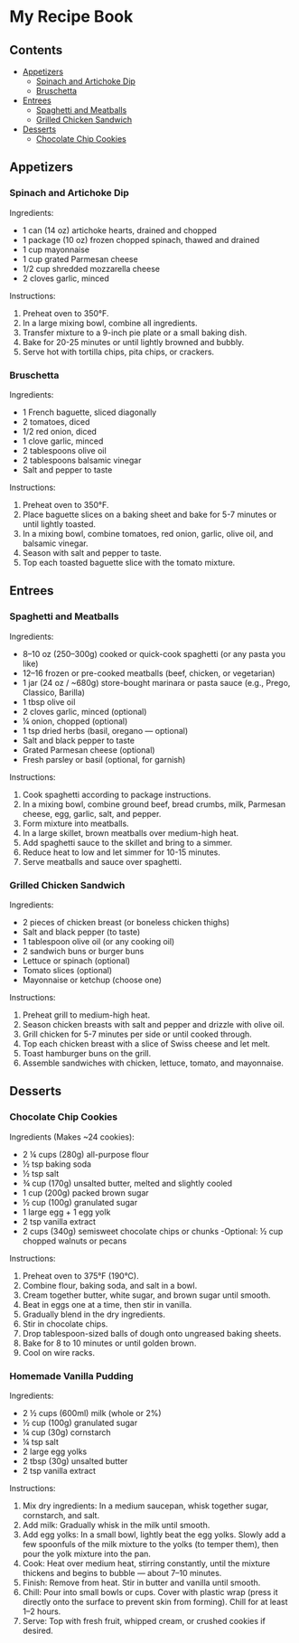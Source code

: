 # My Recipe Book

## Contents
- [Appetizers](#appetizers)
    - [Spinach and Artichoke Dip](#spinach-and-artichoke-dip)
    - [Bruschetta](#bruschetta)
- [Entrees](#entrees)
    - [Spaghetti and Meatballs](#spaghetti-and-meatballs)
    - [Grilled Chicken Sandwich](#grilled-chicken-sandwich)
- [Desserts](#desserts)
    - [Chocolate Chip Cookies](#chocolate-chip-cookies)

## Appetizers
### Spinach and Artichoke Dip

Ingredients:
- 1 can (14 oz) artichoke hearts, drained and chopped
- 1 package (10 oz) frozen chopped spinach, thawed and drained
- 1 cup mayonnaise
- 1 cup grated Parmesan cheese
- 1/2 cup shredded mozzarella cheese
- 2 cloves garlic, minced

Instructions:
1. Preheat oven to 350°F.
2. In a large mixing bowl, combine all ingredients.
3. Transfer mixture to a 9-inch pie plate or a small baking dish.
4. Bake for 20-25 minutes or until lightly browned and bubbly.
5. Serve hot with tortilla chips, pita chips, or crackers.

### Bruschetta

Ingredients:
- 1 French baguette, sliced diagonally
- 2 tomatoes, diced
- 1/2 red onion, diced
- 1 clove garlic, minced
- 2 tablespoons olive oil
- 2 tablespoons balsamic vinegar
- Salt and pepper to taste

Instructions:
1. Preheat oven to 350°F.
2. Place baguette slices on a baking sheet and bake for 5-7 minutes or until lightly toasted.
3. In a mixing bowl, combine tomatoes, red onion, garlic, olive oil, and balsamic vinegar.
4. Season with salt and pepper to taste.
5. Top each toasted baguette slice with the tomato mixture.

## Entrees
### Spaghetti and Meatballs

Ingredients:
- 8–10 oz (250–300g) cooked or quick-cook spaghetti (or any pasta you like)
- 12–16 frozen or pre-cooked meatballs (beef, chicken, or vegetarian)
- 1 jar (24 oz / ~680g) store-bought marinara or pasta sauce (e.g., Prego, Classico, Barilla)
- 1 tbsp olive oil
- 2 cloves garlic, minced (optional)
- ¼ onion, chopped (optional)
- 1 tsp dried herbs (basil, oregano — optional)
- Salt and black pepper to taste
- Grated Parmesan cheese (optional)
- Fresh parsley or basil (optional, for garnish)

Instructions:
1. Cook spaghetti according to package instructions.
2. In a mixing bowl, combine ground beef, bread crumbs, milk, Parmesan cheese, egg, garlic, salt, and pepper.
3. Form mixture into meatballs.
4. In a large skillet, brown meatballs over medium-high heat.
5. Add spaghetti sauce to the skillet and bring to a simmer.
6. Reduce heat to low and let simmer for 10-15 minutes.
7. Serve meatballs and sauce over spaghetti.

### Grilled Chicken Sandwich

Ingredients:
- 2 pieces of chicken breast (or boneless chicken thighs)
- Salt and black pepper (to taste)
- 1 tablespoon olive oil (or any cooking oil)
- 2 sandwich buns or burger buns
- Lettuce or spinach (optional)
- Tomato slices (optional)
- Mayonnaise or ketchup (choose one)

Instructions:
1. Preheat grill to medium-high heat.
2. Season chicken breasts with salt and pepper and drizzle with olive oil.
3. Grill chicken for 5-7 minutes per side or until cooked through.
4. Top each chicken breast with a slice of Swiss cheese and let melt.
5. Toast hamburger buns on the grill.
6. Assemble sandwiches with chicken, lettuce, tomato, and mayonnaise.

## Desserts
### Chocolate Chip Cookies

Ingredients (Makes ~24 cookies):
- 2 ¼ cups (280g) all-purpose flour
- ½ tsp baking soda
- ½ tsp salt
- ¾ cup (170g) unsalted butter, melted and slightly cooled
- 1 cup (200g) packed brown sugar
- ½ cup (100g) granulated sugar
- 1 large egg + 1 egg yolk
- 2 tsp vanilla extract
- 2 cups (340g) semisweet chocolate chips or chunks
-Optional: ½ cup chopped walnuts or pecans

Instructions:
1. Preheat oven to 375°F (190°C).
2. Combine flour, baking soda, and salt in a bowl.
3. Cream together butter, white sugar, and brown sugar until smooth.
4. Beat in eggs one at a time, then stir in vanilla.
5. Gradually blend in the dry ingredients.
6. Stir in chocolate chips.
7. Drop tablespoon-sized balls of dough onto ungreased baking sheets.
8. Bake for 8 to 10 minutes or until golden brown.
9. Cool on wire racks.

### Homemade Vanilla Pudding

Ingredients:
- 2 ½ cups (600ml) milk (whole or 2%)
- ½ cup (100g) granulated sugar
- ¼ cup (30g) cornstarch
- ¼ tsp salt
- 2 large egg yolks
- 2 tbsp (30g) unsalted butter
- 2 tsp vanilla extract

Instructions:
1.	Mix dry ingredients: In a medium saucepan, whisk together sugar, cornstarch, and salt.
2.	Add milk: Gradually whisk in the milk until smooth.
3.	Add egg yolks: In a small bowl, lightly beat the egg yolks. Slowly add a few spoonfuls of the milk mixture to the yolks (to temper them), then pour the yolk mixture into the pan.
4.	Cook: Heat over medium heat, stirring constantly, until the mixture thickens and begins to bubble — about 7–10 minutes.
5.	Finish: Remove from heat. Stir in butter and vanilla until smooth.
6.	Chill: Pour into small bowls or cups. Cover with plastic wrap (press it directly onto the surface to prevent skin from forming). Chill for at least 1–2 hours.
7.	Serve: Top with fresh fruit, whipped cream, or crushed cookies if desired.